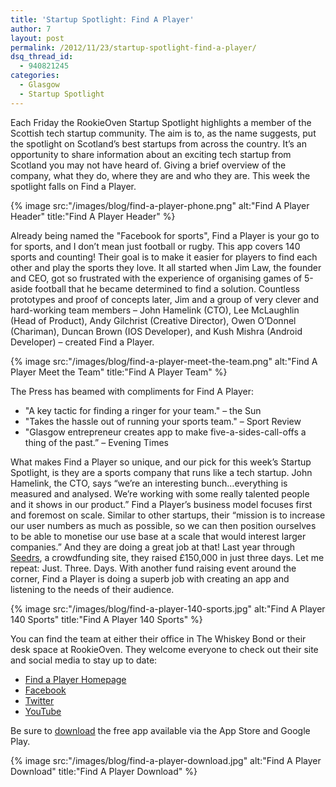 ```yaml
---
title: 'Startup Spotlight: Find A Player'
author: 7
layout: post
permalink: /2012/11/23/startup-spotlight-find-a-player/
dsq_thread_id:
  - 940821245
categories:
  - Glasgow
  - Startup Spotlight
---
```

Each Friday the RookieOven Startup Spotlight highlights a member of the Scottish tech startup community. The aim is to, as the name suggests, put the spotlight on Scotland’s best startups from across the country. It’s an opportunity to share information about an exciting tech startup from Scotland you may not have heard of. Giving a brief overview of the company, what they do, where they are and who they are. This week the spotlight falls on Find a Player.

<p style="text-align: center;">
</p>
{% image src:"/images/blog/find-a-player-phone.png" alt:"Find A Player Header" title:"Find A Player Header" %}

Already being named the "Facebook for sports", Find a Player is your go to for sports, and I don’t mean just football or rugby. This app covers 140 sports and counting! Their goal is to make it easier for players to find each other and play the sports they love. It all started when Jim Law, the founder and CEO, got so frustrated with the experience of organising games of 5-aside football that he became determined to find a solution. Countless prototypes and proof of concepts later, Jim and a group of very clever and hard-working team members – John Hamelink (CTO), Lee McLaughlin (Head of Product), Andy Gilchrist (Creative Director), Owen O’Donnel (Chariman), Duncan Brown (IOS Developer), and Kush Mishra (Android Developer) – created Find a Player.

{% image src:"/images/blog/find-a-player-meet-the-team.png" alt:"Find A Player Meet the Team" title:"Find A Player Team" %}

The Press has beamed with compliments for Find A Player:
 * "A key tactic for finding a ringer for your team." – the Sun
 * "Takes the hassle out of running your sports team." – Sport Review
 * "Glasgow entrepreneur creates app to make five-a-sides-call-offs a thing of the past.” – Evening Times

What makes Find a Player so unique, and our pick for this week’s Startup Spotlight, is they are a sports company that runs like a tech startup. John Hamelink, the CTO, says “we’re an interesting bunch…everything is measured and analysed. We’re working with some really talented people and it shows in our product.” Find a Player’s business model focuses first and foremost on scale. Similar to other startups, their “mission is to increase our user numbers as much as possible, so we can then position ourselves to be able to monetise our use base at a scale that would interest larger companies.” And they are doing a great job at that! Last year through [Seedrs](https://www.seedrs.com/), a crowdfunding site, they raised £150,000 in just three days. Let me repeat: Just. Three. Days. With another fund raising event around the corner, Find a Player is doing a superb job with creating an app and listening to the needs of their audience.

{% image src:"/images/blog/find-a-player-140-sports.jpg" alt:"Find A Player 140 Sports" title:"Find A Player 140 Sports" %}

You can find the team at either their office in The Whiskey Bond or their desk space at RookieOven. They welcome everyone to check out their site and social media to stay up to date:


  * [Find a Player Homepage](https://findaplayer.com/)
  * [Facebook](https://www.facebook.com/findaplayer)
  * [Twitter](https://twitter.com/findaplayer)
  * [YouTube](https://www.youtube.com/channel/UCBHzPajXUEZYxGOyXW4VNAA)

  Be sure to [download](https://bnc.lt/m/m8fZnF01Mu) the free app available via the App Store and Google Play.

{% image src:"/images/blog/find-a-player-download.jpg" alt:"Find A Player Download" title:"Find A Player Download" %}
